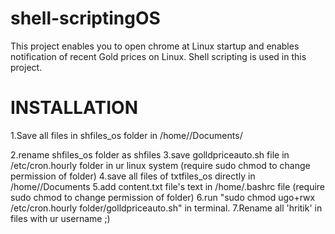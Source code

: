 # shell-scriptingOS
This project enables you to open chrome at Linux startup and enables notification of recent Gold prices on Linux. Shell scripting is used in this project.

# INSTALLATION
  1.Save all files in shfiles_os folder in /home/<username>/Documents/ 
  
  2.rename shfiles_os folder as shfiles
  3.save golldpriceauto.sh file in /etc/cron.hourly folder in ur linux system (require sudo chmod to change permission of folder)
  4.save all files of txtfiles_os directly in /home/<usernme>/Documents
  5.add content.txt file's text in /home/.bashrc file (require sudo chmod to change permission of folder)
  6.run "sudo chmod ugo+rwx /etc/cron.hourly folder/golldpriceauto.sh" in terminal.
  7.Rename all 'hritik' in files with ur username ;)
 
  
